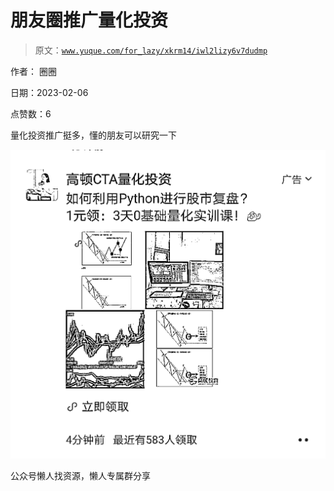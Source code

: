 # 朋友圈推广量化投资

> 原文：[`www.yuque.com/for_lazy/xkrm14/iwl2lizy6v7dudmp`](https://www.yuque.com/for_lazy/xkrm14/iwl2lizy6v7dudmp)



作者： 圈圈



日期：2023-02-06



点赞数：6

<ne-hole id="ud6e0be51" data-lake-id="ud6e0be51"><ne-card data-card-name="hr" data-card-type="block" id="zZeSx" data-event-boundary="card">

量化投资推广挺多，懂的朋友可以研究一下



<ne-card data-card-name="image" data-card-type="inline" id="TFo55" data-event-boundary="card">![](img/909fbfe29ed11ad9b46cc9ab070a278a.png)</ne-card>

<ne-hole id="uedf463ca" data-lake-id="uedf463ca"><ne-card data-card-name="hr" data-card-type="block" id="TJTzD" data-event-boundary="card">

公众号懒人找资源，懒人专属群分享

</ne-card></ne-hole></ne-card></ne-hole>